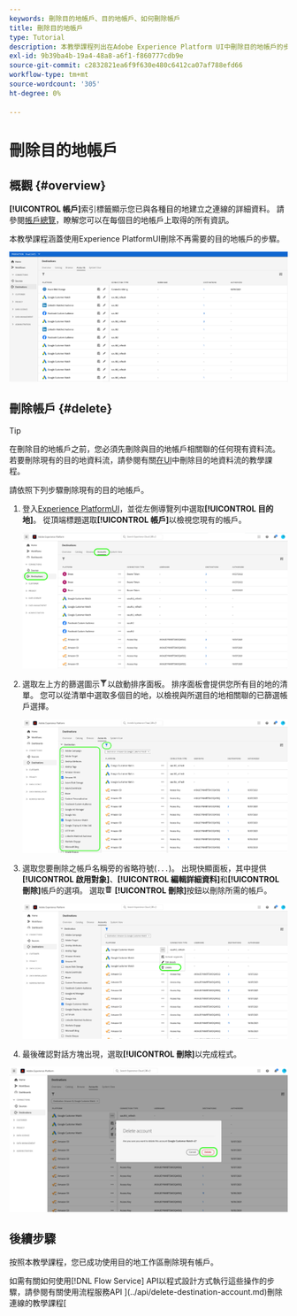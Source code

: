 ```yaml
---
keywords: 刪除目的地帳戶、目的地帳戶、如何刪除帳戶
title: 刪除目的地帳戶
type: Tutorial
description: 本教學課程列出在Adobe Experience Platform UI中刪除目的地帳戶的步驟
exl-id: 9b39ba4b-19a4-48a8-a6f1-f860777cdb9e
source-git-commit: c2832821ea6f9f630e480c6412ca07af788efd66
workflow-type: tm+mt
source-wordcount: '305'
ht-degree: 0%

---
```


# 刪除目的地帳戶

## 概觀 {#overview}

**[!UICONTROL 帳戶]**&#x200B;索引標籤顯示您已與各種目的地建立之連線的詳細資料。 請參閱[帳戶總覽](../ui/destinations-workspace.md#accounts)，瞭解您可以在每個目的地帳戶上取得的所有資訊。

本教學課程涵蓋使用Experience PlatformUI刪除不再需要的目的地帳戶的步驟。

![帳戶標籤](../assets/ui/update-accounts/destination-accounts.png)

## 刪除帳戶 {#delete}

>[!TIP]
>
>在刪除目的地帳戶之前，您必須先刪除與目的地帳戶相關聯的任何現有資料流。 若要刪除現有的目的地資料流，請參閱有關[在UI](./delete-destinations.md)中刪除目的地資料流的教學課程。

請依照下列步驟刪除現有的目的地帳戶。

1. 登入[Experience PlatformUI](https://platform.adobe.com/)，並從左側導覽列中選取&#x200B;**[!UICONTROL 目的地]**。 從頂端標題選取&#x200B;**[!UICONTROL 帳戶]**&#x200B;以檢視您現有的帳戶。

   ![帳戶標籤](../assets/ui/delete-accounts/accounts-tab.png)

2. 選取左上方的篩選圖示![篩選圖示](/help/images/icons/filter.png)以啟動排序面板。 排序面板會提供您所有目的地的清單。 您可以從清單中選取多個目的地，以檢視與所選目的地相關聯的已篩選帳戶選擇。

   ![篩選目的地](../assets/ui/delete-accounts/filter-accounts.png)

3. 選取您要刪除之帳戶名稱旁的省略符號(`...`)。 出現快顯面板，其中提供&#x200B;**[!UICONTROL 啟用對象]**、**[!UICONTROL 編輯詳細資料]**&#x200B;和&#x200B;**[!UICONTROL 刪除]**&#x200B;帳戶的選項。 選取![刪除按鈕](/help/images/icons/delete.png) **[!UICONTROL 刪除]**&#x200B;按鈕以刪除所需的帳戶。

   ![刪除目的地帳戶](../assets/ui/delete-accounts/delete-accounts.png)

4. 最後確認對話方塊出現，選取&#x200B;**[!UICONTROL 刪除]**&#x200B;以完成程式。

![確認帳戶刪除](../assets/ui/delete-accounts/confirm-account-deletion.png)

## 後續步驟

按照本教學課程，您已成功使用目的地工作區刪除現有帳戶。

如需有關如何使用[!DNL Flow Service] API以程式設計方式執行這些操作的步驟，請參閱有關使用流程服務API ](../api/delete-destination-account.md)刪除連線的教學課程[
